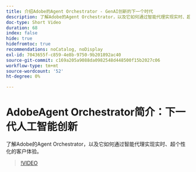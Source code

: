 ```yaml
---
title: 介绍Adobe的Agent Orchestrator - GenAI创新的下一个时代
description: 了解Adobe的Agent Orchestrator，以及它如何通过智能代理实现实时、超个性化的客户体验。
doc-type: Short Video
duration: 68
index: false
hide: true
hidefromtoc: true
recommendations: noCatalog, noDisplay
exl-id: 7043655f-c859-4e8b-9750-9b201892ac40
source-git-commit: c169a205a9088da0982548d448500f15b2027c06
workflow-type: tm+mt
source-wordcount: '52'
ht-degree: 0%

---
```


# AdobeAgent Orchestrator简介：下一代人工智能创新

了解Adobe的Agent Orchestrator，以及它如何通过智能代理实现实时、超个性化的客户体验。

<!-- 62_S653_3442539_67_introducing-adobes-agent-orchestrator-the-next-era-of-genai-innovation -->
>[!VIDEO](https://video.tv.adobe.com/v/3460054/?learn=on&enablevpops=true&captions=chi_hans)
